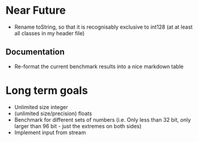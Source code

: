 # Near Future

- Rename toString, so that it is recognisably exclusive to int128 (at at least all classes in my header file)

## Documentation

- Re-format the current benchmark results into a nice markdown table

# Long term goals

- Unlimited size integer
- (unlimited size/precision) floats
- Benchmark for different sets of numbers (i.e. Only less than 32 bit, only larger than 96 bit - just the extremes on both sides)
- Implement input from stream
